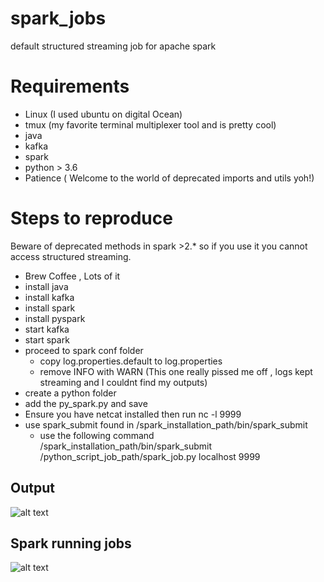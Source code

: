 # spark_jobs
default structured streaming job for apache spark

# Requirements
 - Linux (I used ubuntu on digital Ocean)
 - tmux (my favorite terminal multiplexer tool and is pretty cool)
 -  java 
 -  kafka
 -  spark
 -  python > 3.6
 -  Patience ( Welcome to the world of deprecated imports and utils yoh!)
 
# Steps to reproduce

Beware of deprecated methods in spark >2.* so if you use it you cannot access structured streaming.

- Brew Coffee , Lots of it
- install java
- install kafka
- install spark
- install pyspark
- start kafka
- start spark
- proceed to spark conf folder 
    - copy log.properties.default to log.properties
    - remove INFO with WARN (This one really pissed me off , logs kept streaming and I couldnt find my outputs)
- create a python folder
- add the py_spark.py and save
- Ensure you have netcat installed then run nc -l 9999
- use spark_submit found in /spark_installation_path/bin/spark_submit
    - use the following command  /spark_installation_path/bin/spark_submit  /python_script_job_path/spark_job.py localhost 9999
    
 ## Output

![alt text](https://github.com/davidmungai/spark_jobs/blob/main/Capture.PNG?raw=true)

## Spark running jobs
![alt text](https://github.com/davidmungai/spark_jobs/blob/main/Capture2.PNG?raw=true)
